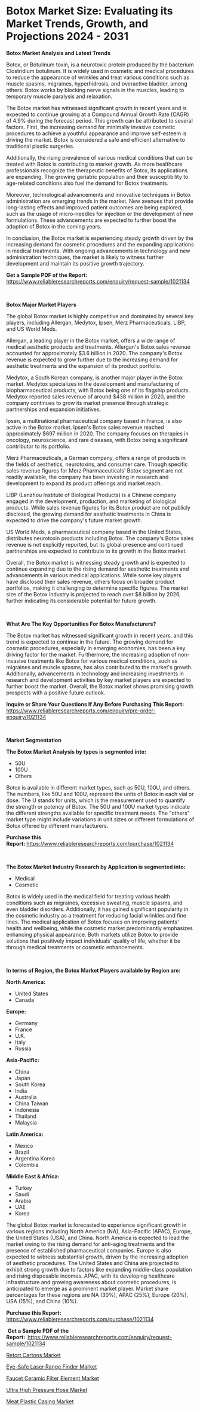 <p><h1>Botox Market Size: Evaluating its Market Trends, Growth, and Projections 2024 - 2031</h1></p><p><strong>Botox Market Analysis and Latest Trends</strong></p>
<p><p>Botox, or Botulinum toxin, is a neurotoxic protein produced by the bacterium Clostridium botulinum. It is widely used in cosmetic and medical procedures to reduce the appearance of wrinkles and treat various conditions such as muscle spasms, migraines, hyperhidrosis, and overactive bladder, among others. Botox works by blocking nerve signals in the muscles, leading to temporary muscle paralysis and relaxation.</p><p>The Botox market has witnessed significant growth in recent years and is expected to continue growing at a Compound Annual Growth Rate (CAGR) of 4.9% during the forecast period. This growth can be attributed to several factors. First, the increasing demand for minimally invasive cosmetic procedures to achieve a youthful appearance and improve self-esteem is driving the market. Botox is considered a safe and efficient alternative to traditional plastic surgeries.</p><p>Additionally, the rising prevalence of various medical conditions that can be treated with Botox is contributing to market growth. As more healthcare professionals recognize the therapeutic benefits of Botox, its applications are expanding. The growing geriatric population and their susceptibility to age-related conditions also fuel the demand for Botox treatments.</p><p>Moreover, technological advancements and innovative techniques in Botox administration are emerging trends in the market. New avenues that provide long-lasting effects and improved patient outcomes are being explored, such as the usage of micro-needles for injection or the development of new formulations. These advancements are expected to further boost the adoption of Botox in the coming years.</p><p>In conclusion, the Botox market is experiencing steady growth driven by the increasing demand for cosmetic procedures and the expanding applications in medical treatments. With ongoing advancements in technology and new administration techniques, the market is likely to witness further development and maintain its positive growth trajectory.</p></p>
<p><strong>Get a Sample PDF of the Report:&nbsp;</strong> <a href="https://www.reliableresearchreports.com/enquiry/request-sample/1021134">https://www.reliableresearchreports.com/enquiry/request-sample/1021134</a></p>
<p>&nbsp;</p>
<p><strong>Botox Major Market Players</strong></p>
<p><p>The global Botox market is highly competitive and dominated by several key players, including Allergan, Medytox, Ipsen, Merz Pharmaceuticals, LIBP, and US World Meds. </p><p>Allergan, a leading player in the Botox market, offers a wide range of medical aesthetic products and treatments. Allergan's Botox sales revenue accounted for approximately $3.6 billion in 2020. The company's Botox revenue is expected to grow further due to the increasing demand for aesthetic treatments and the expansion of its product portfolio.</p><p>Medytox, a South Korean company, is another major player in the Botox market. Medytox specializes in the development and manufacturing of biopharmaceutical products, with Botox being one of its flagship products. Medytox reported sales revenue of around $438 million in 2020, and the company continues to grow its market presence through strategic partnerships and expansion initiatives.</p><p>Ipsen, a multinational pharmaceutical company based in France, is also active in the Botox market. Ipsen's Botox sales revenue reached approximately $697 million in 2020. The company focuses on therapies in oncology, neuroscience, and rare diseases, with Botox being a significant contributor to its portfolio.</p><p>Merz Pharmaceuticals, a German company, offers a range of products in the fields of aesthetics, neurotoxins, and consumer care. Though specific sales revenue figures for Merz Pharmaceuticals' Botox segment are not readily available, the company has been investing in research and development to expand its product offerings and market reach.</p><p>LIBP (Lanzhou Institute of Biological Products) is a Chinese company engaged in the development, production, and marketing of biological products. While sales revenue figures for its Botox product are not publicly disclosed, the growing demand for aesthetic treatments in China is expected to drive the company's future market growth.</p><p>US World Meds, a pharmaceutical company based in the United States, distributes neurotoxin products including Botox. The company's Botox sales revenue is not explicitly reported, but its global presence and continued partnerships are expected to contribute to its growth in the Botox market.</p><p>Overall, the Botox market is witnessing steady growth and is expected to continue expanding due to the rising demand for aesthetic treatments and advancements in various medical applications. While some key players have disclosed their sales revenue, others focus on broader product portfolios, making it challenging to determine specific figures. The market size of the Botox industry is projected to reach over $8 billion by 2026, further indicating its considerable potential for future growth.</p></p>
<p>&nbsp;</p>
<p><strong>What Are The Key Opportunities For Botox Manufacturers?</strong></p>
<p><p>The Botox market has witnessed significant growth in recent years, and this trend is expected to continue in the future. The growing demand for cosmetic procedures, especially in emerging economies, has been a key driving factor for the market. Furthermore, the increasing adoption of non-invasive treatments like Botox for various medical conditions, such as migraines and muscle spasms, has also contributed to the market's growth. Additionally, advancements in technology and increasing investments in research and development activities by key market players are expected to further boost the market. Overall, the Botox market shows promising growth prospects with a positive future outlook.</p></p>
<p><strong>Inquire or Share Your Questions If Any Before Purchasing This Report:</strong> <a href="https://www.reliableresearchreports.com/enquiry/pre-order-enquiry/1021134">https://www.reliableresearchreports.com/enquiry/pre-order-enquiry/1021134</a></p>
<p>&nbsp;</p>
<p><strong>Market Segmentation</strong></p>
<p><strong>The Botox Market Analysis by types is segmented into:</strong></p>
<p><ul><li>50U</li><li>100U</li><li>Others</li></ul></p>
<p><p>Botox is available in different market types, such as 50U, 100U, and others. The numbers, like 50U and 100U, represent the units of Botox in each vial or dose. The U stands for units, which is the measurement used to quantify the strength or potency of Botox. The 50U and 100U market types indicate the different strengths available for specific treatment needs. The "others" market type might include variations in unit sizes or different formulations of Botox offered by different manufacturers.</p></p>
<p><strong>Purchase this Report:&nbsp;</strong><a href="https://www.reliableresearchreports.com/purchase/1021134">https://www.reliableresearchreports.com/purchase/1021134</a></p>
<p>&nbsp;</p>
<p><strong>The Botox Market Industry Research by Application is segmented into:</strong></p>
<p><ul><li>Medical</li><li>Cosmetic</li></ul></p>
<p><p>Botox is widely used in the medical field for treating various health conditions such as migraines, excessive sweating, muscle spasms, and even bladder disorders. Additionally, it has gained significant popularity in the cosmetic industry as a treatment for reducing facial wrinkles and fine lines. The medical application of Botox focuses on improving patients' health and wellbeing, while the cosmetic market predominantly emphasizes enhancing physical appearance. Both markets utilize Botox to provide solutions that positively impact individuals' quality of life, whether it be through medical treatments or cosmetic enhancements.</p></p>
<p>&nbsp;</p>
<p><strong>In terms of Region, the Botox Market Players available by Region are:</strong></p>
<p>
    <p> <strong> North America: </strong>
        <ul>
            <li>United States</li>
            <li>Canada</li>
        </ul>
        </p> 
    <p> <strong> Europe: </strong>
        <ul>
            <li>Germany</li>
            <li>France</li>
            <li>U.K.</li>
            <li>Italy</li>
            <li>Russia</li>
        </ul>
        </p> 
    <p> <strong> Asia-Pacific: </strong>
        <ul>
            <li>China</li>
            <li>Japan</li>
            <li>South Korea</li>
            <li>India</li>
            <li>Australia</li>
            <li>China Taiwan</li>
            <li>Indonesia</li>
            <li>Thailand</li>
            <li>Malaysia</li>
        </ul>
        </p> 
    <p> <strong> Latin America: </strong>
        <ul>
            <li>Mexico</li>
            <li>Brazil</li>
            <li>Argentina Korea</li>
            <li>Colombia</li>
        </ul>
        </p> 
    <p> <strong> Middle East & Africa: </strong>
        <ul>
            <li>Turkey</li>
            <li>Saudi</li>
            <li>Arabia</li>
            <li>UAE</li>
            <li>Korea</li>
        </ul>
    </p>
    </p>
<p><p>The global Botox market is forecasted to experience significant growth in various regions including North America (NA), Asia-Pacific (APAC), Europe, the United States (USA), and China. North America is expected to lead the market owing to the rising demand for anti-aging treatments and the presence of established pharmaceutical companies. Europe is also expected to witness substantial growth, driven by the increasing adoption of aesthetic procedures. The United States and China are projected to exhibit strong growth due to factors like expanding middle-class population and rising disposable incomes. APAC, with its developing healthcare infrastructure and growing awareness about cosmetic procedures, is anticipated to emerge as a prominent market player. Market share percentages for these regions are NA (30%), APAC (25%), Europe (20%), USA (15%), and China (10%).</p></p>
<p><strong>Purchase this Report: </strong><a href="https://www.reliableresearchreports.com/purchase/1021134">https://www.reliableresearchreports.com/purchase/1021134</a></p>
<p>&nbsp;<strong>Get a Sample PDF of the Report:&nbsp;&nbsp;</strong><a href="https://www.reliableresearchreports.com/enquiry/request-sample/1021134">https://www.reliableresearchreports.com/enquiry/request-sample/1021134</a></p>
<p><strong></strong></p>
<p><p><a href="https://github.com/beatblasta/Market-Research-Report-List-1/blob/main/retort-cartons-market.md">Retort Cartons Market</a></p><p><a href="https://www.linkedin.com/pulse/eye-safe-laser-range-finder-market-size-focuses-dynamics-1gdac?trackingId=sxVGDuzwSKS7gRpKIb2r5g%3D%3D">Eye-Safe Laser Range Finder Market</a></p><p><a href="https://www.linkedin.com/pulse/decoding-faucet-ceramic-filter-element-market-deep-kv3bf?trackingId=EOtCu24kS0Gv5rJ9YuSmNA%3D%3D">Faucet Ceramic Filter Element Market</a></p><p><a href="https://medium.com/@jerrodhilll68/ultra-high-pressure-hose-market-size-reveals-the-best-marketing-channels-in-global-industry-6389de82ef4b">Ultra High Pressure Hose Market</a></p><p><a href="https://github.com/jsmusil/Market-Research-Report-List-1/blob/main/meat-plastic-casing-market.md">Meat Plastic Casing Market</a></p></p>
